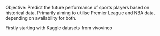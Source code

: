 Objective: Predict the future performance of sports players based on historical data. Primarily aiming to utilise Premier League and NBA data, depending on availability for both. 

Firstly starting with Kaggle datasets from vivovinco

